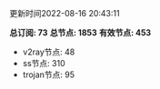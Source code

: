更新时间2022-08-16 20:43:11

**总订阅: 73**
**总节点: 1853**
**有效节点: 453**
- v2ray节点: 48
- ss节点: 310
- trojan节点: 95
